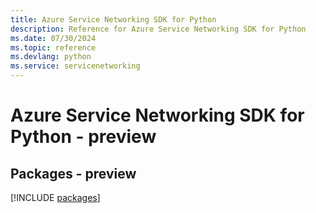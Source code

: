 ```yaml
---
title: Azure Service Networking SDK for Python
description: Reference for Azure Service Networking SDK for Python
ms.date: 07/30/2024
ms.topic: reference
ms.devlang: python
ms.service: servicenetworking
---
```

# Azure Service Networking SDK for Python - preview
## Packages - preview
[!INCLUDE [packages](service-networking-index.md)]
